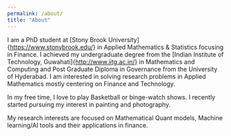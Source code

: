 ```yaml
---
permalink: /about/
title: "About"
---
```


I am a PhD student at [Stony Brook University]{https://www.stonybrook.edu/} in Applied Mathematics & Statistics focusing in Finance. I achieved my undergraduate degree from the [Indian Institute of Technology, Guwahati]{http://www.iitg.ac.in/} in Mathematics and Computing and Post Graduate Diploma in Governance from the University of Hyderabad. I am interested in solving research problems in Applied Mathematics mostly centering on Finance and Technology.

In my free time, I love to play Basketball or binge-watch shows. I recently started pursuing my interest in painting and photography.

My research interests are focused on Mathematical Quant models, Machine learning/AI tools and their applications in finance.
